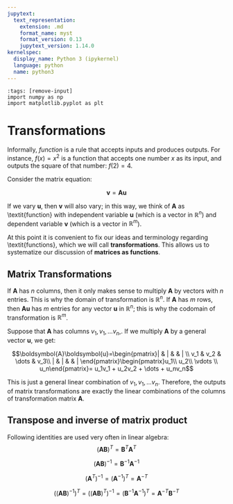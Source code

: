```yaml
---
jupytext:
  text_representation:
    extension: .md
    format_name: myst
    format_version: 0.13
    jupytext_version: 1.14.0
kernelspec:
  display_name: Python 3 (ipykernel)
  language: python
  name: python3
---
```


```{code-cell} ipython3
:tags: [remove-input]
import numpy as np
import matplotlib.pyplot as plt
```

# Transformations

Informally, *function* is a rule that accepts inputs and produces outputs. For instance, $f(x)=x^2$ is a function that accepts one number $x$ as its input, and outputs the square of that number: $f(2)=4$.

Consider the matrix equation:

$$\boldsymbol{v} = \boldsymbol{A}\boldsymbol{u}$$

If we vary $\boldsymbol{u}$, then $\boldsymbol{v}$ will also vary; in this way, we think of $\boldsymbol{A}$ as \textit{function} with independent variable $\boldsymbol{u}$ (which is a vector in $\mathbb{R}^n$) and dependent variable $\boldsymbol{v}$ (which is a vector in $\mathbb{R}^m$).

At this point it is convenient to fix our ideas and terminology regarding \textit{functions}, which we will call **transformations**. This allows us to systematize our discussion of **matrices as functions**.

## Matrix Transformations
If $\boldsymbol{A}$ has $n$ columns, then it only makes sense to multiply $\boldsymbol{A}$ by vectors with $n$ entries. This is why the domain of transformation is $\mathbb{R}^n$. If $\boldsymbol{A}$ has $m$ rows, then $\boldsymbol{A}\boldsymbol{u}$ has $m$ entries for any vector $\boldsymbol{u}$ in $\mathbb{R}^n$; this is why the codomain of transformation is $\mathbb{R}^m$.

Suppose that $\boldsymbol{A}$ has columns $v_1, v_1, \dots v_n$,. If we multiply $\boldsymbol{A}$ by a general vector $\boldsymbol{u}$, we get:

$$\boldsymbol{A}\boldsymbol{u}=\begin{pmatrix}| & | &  & | \\ v_1 & v_2 & \dots & v_3\\ | & | &  & | \end{pmatrix}\begin{pmatrix}u_1\\ u_2\\ \vdots \\ u_n\end{pmatrix}= u_1v_1 + u_2v_2 + \dots + u_nv_n$$

This is just a general linear combination of $v_1, v_1, \dots v_n$. Therefore, the outputs of matrix transformations are exactly the linear combinations of the columns of transformation matrix $\boldsymbol{A}$.

## Transpose and inverse of matrix product
  
Following identities are used very often in linear algebra:
$$(\mathbf{A}\mathbf{B})^T = \mathbf{B}^T\mathbf{A}^T$$

$$(\mathbf{A}\mathbf{B})^{-1} = \mathbf{B}^{-1}\mathbf{A}^{-1}$$

$$(\mathbf{A}^T)^{-1} = (\mathbf{A}^{-1})^T = \mathbf{A}^{-T}$$

$$((\mathbf{A}\mathbf{B})^{-1})^T = ((\mathbf{A}\mathbf{B})^T)^{-1} = (\mathbf{B}^{-1}\mathbf{A}^{-1})^T = \mathbf{A}^{-T}\mathbf{B}^{-T}$$

